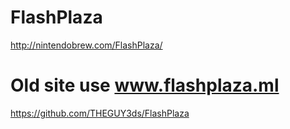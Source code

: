 # FlashPlaza
http://nintendobrew.com/FlashPlaza/

# Old site use www.flashplaza.ml
https://github.com/THEGUY3ds/FlashPlaza
